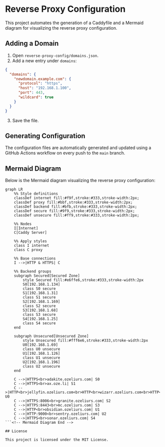 # Reverse Proxy Configuration

This project automates the generation of a Caddyfile and a Mermaid diagram for visualizing the reverse proxy configuration.

## Adding a Domain

1. Open `reverse-proxy-config/domains.json`.
2. Add a new entry under `domains`:

```json
{
  "domains": {
    "newdomain.example.com": {
      "protocol": "https",
      "host": "192.168.1.100",
      "port": 443,
      "wildcard": true
    }
  }
}
```

3. Save the file.

## Generating Configuration

The configuration files are automatically generated and updated using a GitHub Actions workflow on every push to the `main` branch.

## Mermaid Diagram

Below is the Mermaid diagram visualizing the reverse proxy configuration:

<!-- Mermaid Diagram Start -->
```mermaid
graph LR
    %% Style definitions
    classDef internet fill:#f9f,stroke:#333,stroke-width:2px;
    classDef proxy fill:#bbf,stroke:#333,stroke-width:2px;
    classDef backend fill:#bfb,stroke:#333,stroke-width:2px;
    classDef secure fill:#9f9,stroke:#333,stroke-width:2px;
    classDef unsecure fill:#ff9,stroke:#333,stroke-width:2px;

    %% Nodes
    I[Internet]
    C[Caddy Server]

    %% Apply styles
    class I internet
    class C proxy

    %% Base connections
    I -->|HTTP & HTTPS| C

    %% Backend groups
    subgraph Secured[Secured Zone]
        style Secured fill:#e6ffe6,stroke:#333,stroke-width:2px
        S0[192.168.1.134]
        class S0 secure
        S1[192.168.1.31]
        class S1 secure
        S2[192.168.1.169]
        class S2 secure
        S3[192.168.1.68]
        class S3 secure
        S4[192.168.1.25]
        class S4 secure
    end

    subgraph Unsecured[Unsecured Zone]
        style Unsecured fill:#fff6e6,stroke:#333,stroke-width:2px
        U0[192.168.1.69]
        class U0 unsecure
        U1[192.168.1.126]
        class U1 unsecure
        U2[192.168.1.196]
        class U2 unsecure
    end

    C -->|HTTPS<br>adakite.ozeliurs.com| S0
    C -->|HTTPS<br>ax.oze.li| S1
    C -->|HTTP<br>jellyfin.ozeliurs.com<br>HTTP<br>wizarr.ozeliurs.com<br>HTTP<br>kavita.ozeliurs.com| U0
    C -->|HTTPS:8006<br>granite.ozeliurs.com| S2
    C -->|HTTPS:8443<br>mc.ozeliurs.com| S3
    C -->|HTTP<br>obsidian.ozeliurs.com| U1
    C -->|HTTP:9000<br>sentry.ozeliurs.com| U2
    C -->|HTTPS<br>sonar.ozeliurs.com| S4
```<!-- Mermaid Diagram End -->

## License

This project is licensed under the MIT License.

